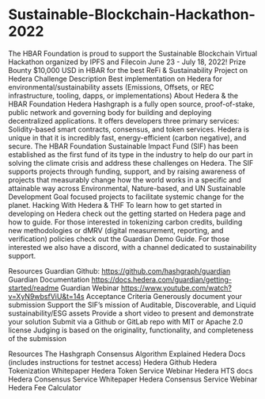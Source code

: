 # Sustainable-Blockchain-Hackathon-2022
The HBAR Foundation is proud to support the Sustainable Blockchain Virtual Hackathon organized by IPFS and Filecoin June 23 - July 18, 2022!
Prize Bounty
$10,000 USD in HBAR for the best ReFi & Sustainability Project on Hedera
Challenge Description
Best implementation on Hedera for environmental/sustainability assets (Emissions, Offsets, or REC infrastructure, tooling, dapps, or implementations)
About Hedera & the HBAR Foundation 
Hedera Hashgraph is a fully open source, proof-of-stake, public network and governing body for building and deploying decentralized applications. It offers developers three primary services: Solidity-based smart contracts, consensus, and token services. Hedera is unique in that it is incredibly fast, energy-efficient (carbon negative), and secure.
The HBAR Foundation Sustainable Impact Fund (SIF) has been established as the first fund of its type in the industry to help do our part in solving the climate crisis and address these challenges on Hedera. 
The SIF supports projects through funding, support, and by raising awareness of projects that measurably change how the world works in a specific and attainable way across Environmental, Nature-based, and UN Sustainable Development Goal focused projects to facilitate systemic change for the planet.
Hacking With Hedera & THF
To learn how to get started in developing on Hedera check out the getting started on Hedera page and how to guide. 
For those interested in tokenizing carbon credits, building new methodologies or dMRV (digital measurement, reporting, and verification) policies check out the Guardian Demo Guide. For those interested we also have a discord, with a channel dedicated to sustainability support.

Resources
Guardian Github: https://github.com/hashgraph/guardian
Guardian Documentation https://docs.hedera.com/guardian/getting-started/readme
Guardian Webinar https://www.youtube.com/watch?v=XyN9wbsfViU&t=14s
Acceptance Criteria
Generously document your submission
Support the SIF’s mission of Auditable, Discoverable, and Liquid sustainability/ESG assets
Provide a short video to present and demonstrate your solution
Submit via a Github or GitLab repo with MIT or Apache 2.0 license
Judging is based on the originality, functionality, and completeness of the submission

Resources
The Hashgraph Consensus Algorithm Explained
Hedera Docs (includes instructions for testnet access)
Hedera Github
Hedera Tokenization Whitepaper 
Hedera Token Service Webinar
Hedera HTS docs
Hedera Consensus Service Whitepaper 
Hedera Consensus Service Webinar
Hedera Fee Calculator 
